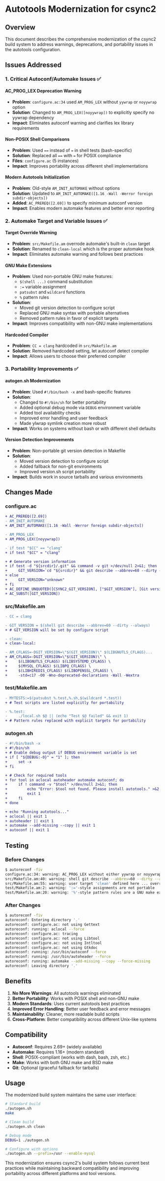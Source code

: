 # Autotools Modernization for csync2

## Overview

This document describes the comprehensive modernization of the csync2 build system to address warnings, deprecations, and portability issues in the autotools configuration.

## Issues Addressed

### 1. Critical Autoconf/Automake Issues ✅

#### AC_PROG_LEX Deprecation Warning
- **Problem**: `configure.ac:34` used `AM_PROG_LEX` without `yywrap` or `noyywrap` option
- **Solution**: Changed to `AM_PROG_LEX([noyywrap])` to explicitly specify no yywrap dependency
- **Impact**: Eliminates autoconf warning and clarifies lex library requirements

#### Non-POSIX Shell Comparisons
- **Problem**: Used `==` instead of `=` in shell tests (bash-specific)
- **Solution**: Replaced all `==` with `=` for POSIX compliance
- **Files**: `configure.ac` (5 instances)
- **Impact**: Improves portability across different shell implementations

#### Modern Autotools Initialization
- **Problem**: Old-style `AM_INIT_AUTOMAKE` without options
- **Solution**: Updated to `AM_INIT_AUTOMAKE([1.16 -Wall -Werror foreign subdir-objects])`
- **Added**: `AC_PREREQ([2.69])` to specify minimum autoconf version
- **Impact**: Enables modern automake features and better error reporting

### 2. Automake Target and Variable Issues ✅

#### Target Override Warning
- **Problem**: `src/Makefile.am` overrode automake's built-in `clean` target
- **Solution**: Renamed to `clean-local` which is the proper automake hook
- **Impact**: Eliminates automake warning and follows best practices

#### GNU Make Extensions
- **Problem**: Used non-portable GNU make features:
  - `$(shell ...)` command substitution
  - `:=` variable assignment
  - `patsubst` and `wildcard` functions
  - `%` pattern rules
- **Solution**: 
  - Moved git version detection to configure script
  - Replaced GNU make syntax with portable alternatives
  - Removed pattern rules in favor of explicit targets
- **Impact**: Improves compatibility with non-GNU make implementations

#### Hardcoded Compiler
- **Problem**: `CC = clang` hardcoded in `src/Makefile.am`
- **Solution**: Removed hardcoded setting, let autoconf detect compiler
- **Impact**: Allows users to choose their preferred compiler

### 3. Portability Improvements ✅

#### autogen.sh Modernization
- **Problem**: Used `#!/bin/bash -x` and bash-specific features
- **Solution**: 
  - Changed to `#!/bin/sh` for better portability
  - Added optional debug mode via `DEBUG` environment variable
  - Added tool availability checks
  - Improved error handling and user feedback
  - Made ylwrap symlink creation more robust
- **Impact**: Works on systems without bash or with different shell defaults

#### Version Detection Improvements
- **Problem**: Non-portable git version detection in Makefile
- **Solution**: 
  - Moved version detection to configure script
  - Added fallback for non-git environments
  - Improved version.sh script portability
- **Impact**: Builds work in source tarballs and various environments

## Changes Made

### configure.ac
```diff
+ AC_PREREQ([2.69])
- AM_INIT_AUTOMAKE
+ AM_INIT_AUTOMAKE([1.16 -Wall -Werror foreign subdir-objects])

- AM_PROG_LEX
+ AM_PROG_LEX([noyywrap])

- if test "$CC" == "clang"
+ if test "$CC" = "clang"

+ # Generate version information
+ if test -d "${srcdir}/.git" && command -v git >/dev/null 2>&1; then
+     GIT_VERSION=`cd "${srcdir}" && git describe --abbrev=60 --dirty --always 2>/dev/null || echo "unknown"`
+ else
+     GIT_VERSION="unknown"
+ fi
+ AC_DEFINE_UNQUOTED([CSYNC2_GIT_VERSION], ["$GIT_VERSION"], [Git version string])
+ AC_SUBST([GIT_VERSION])
```

### src/Makefile.am
```diff
- CC = clang

- GIT_VERSION = $(shell git describe --abbrev=60 --dirty --always)
+ # GIT_VERSION will be set by configure script

- clean:
+ clean-local:

- AM_CFLAGS=-DGIT_VERSION=\"$(GIT_VERSION)\" $(LIBGNUTLS_CFLAGS)...
+ AM_CFLAGS=-DGIT_VERSION=\"$(GIT_VERSION)\" \
+     $(LIBGNUTLS_CFLAGS) $(LIBSYSTEMD_CFLAGS) \
+     $(MYSQL_CFLAGS) $(LIBPQ_CFLAGS) \
+     $(LIBHIREDIS_CFLAGS) $(LIBOPENSSL_CFLAGS) \
+     -std=c17 -O0 -Wno-deprecated-declarations -Wall -Wextra
```

### test/Makefile.am
```diff
- MYTESTS:=$(patsubst %.test,%.sh,$(wildcard *.test))
+ # Test scripts are listed explicitly for portability

- %.test:
-     ./local.sh $@ || (echo "Test $@ failed" && exit 1)
+ # Pattern rules replaced with explicit targets for portability
```

### autogen.sh
```diff
- #!/bin/bash -x
+ #!/bin/sh
+ # Enable debug output if DEBUG environment variable is set
+ if [ "${DEBUG:-0}" = "1" ]; then
+     set -x
+ fi

+ # Check for required tools
+ for tool in aclocal autoheader automake autoconf; do
+     if ! command -v "$tool" >/dev/null 2>&1; then
+         echo "Error: $tool not found. Please install autotools." >&2
+         exit 1
+     fi
+ done

+ echo "Running autotools..."
+ aclocal || exit 1
+ autoheader || exit 1
+ automake --add-missing --copy || exit 1
+ autoconf || exit 1
```

## Testing

### Before Changes
```bash
$ autoreconf -fiv
configure.ac:34: warning: AC_PROG_LEX without either yywrap or noyywrap is obsolete
src/Makefile.am:40: warning: shell git describe --abbrev=60 --dirty --always: non-POSIX variable name
src/Makefile.am:55: warning: user target 'clean' defined here ... overrides Automake target 'clean'
test/Makefile.am:2: warning: ':='-style assignments are not portable
test/Makefile.am:20: warning: '%'-style pattern rules are a GNU make extension
```

### After Changes
```bash
$ autoreconf -fiv
autoreconf: Entering directory '.'
autoreconf: configure.ac: not using Gettext
autoreconf: running: aclocal --force 
autoreconf: configure.ac: tracing
autoreconf: configure.ac: not using Libtool
autoreconf: configure.ac: not using Intltool
autoreconf: configure.ac: not using Gtkdoc
autoreconf: running: /usr/bin/autoconf --force
autoreconf: running: /usr/bin/autoheader --force
autoreconf: running: automake --add-missing --copy --force-missing
autoreconf: Leaving directory '.'
```

## Benefits

1. **No More Warnings**: All autotools warnings eliminated
2. **Better Portability**: Works with POSIX shell and non-GNU make
3. **Modern Standards**: Uses current autotools best practices
4. **Improved Error Handling**: Better user feedback and error messages
5. **Maintainability**: Cleaner, more readable build scripts
6. **Cross-Platform**: Better compatibility across different Unix-like systems

## Compatibility

- **Autoconf**: Requires 2.69+ (widely available)
- **Automake**: Requires 1.16+ (modern standard)
- **Shell**: POSIX-compliant (works with dash, bash, zsh, etc.)
- **Make**: Works with both GNU make and BSD make
- **Git**: Optional (graceful fallback for tarballs)

## Usage

The modernized build system maintains the same user interface:

```bash
# Standard build
./autogen.sh
make

# Clean build
./autogen.sh clean

# Debug mode
DEBUG=1 ./autogen.sh

# Configure with options
./autogen.sh --prefix=/usr --enable-mysql
```

This modernization ensures csync2's build system follows current best practices while maintaining backward compatibility and improving portability across different platforms and tool versions.
